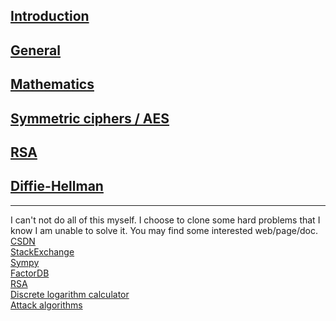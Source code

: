 ## [Introduction](https://github.com/whynotkimhari/cryptography/tree/main/cryptohack%20problems/introduction)
## [General](https://github.com/whynotkimhari/cryptography/tree/main/cryptohack%20problems/general)
## [Mathematics](https://github.com/whynotkimhari/cryptography/tree/main/cryptohack%20problems/mathematics)
## [Symmetric ciphers / AES](https://github.com/whynotkimhari/cryptography/tree/main/cryptohack%20problems/AES)
## [RSA](https://github.com/whynotkimhari/cryptography/tree/main/cryptohack%20problems/RSA)
## [Diffie-Hellman](https://github.com/whynotkimhari/cryptography/tree/main/cryptohack%20problems/Diffie-Hellman)

-------------------------------------------------------------------------------------------------------------------
I can't not do all of this myself. I choose to clone some hard problems that I know I am unable to solve it.
You may find some interested web/page/doc.<br/>
[CSDN](https://www.csdn.net)<br/>
[StackExchange](https://stackexchange.com)<br/>
[Sympy](https://docs.sympy.org/latest/index.html)<br/>
[FactorDB](http://factordb.com)<br/>
[RSA](https://pycryptodome.readthedocs.io/en/latest/src/public_key/rsa.html)<br/>
[Discrete logarithm calculator](https://www.alpertron.com.ar/DILOG.HTM)<br/>
[Attack algorithms](https://github.com/jvdsn/crypto-attacks)<br/>
